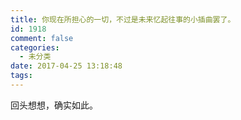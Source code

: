 ```yaml
---
title: 你现在所担心的一切，不过是未来忆起往事的小插曲罢了。
id: 1918
comment: false
categories:
  - 未分类
date: 2017-04-25 13:18:48
tags:
---
```


回头想想，确实如此。